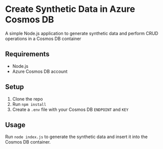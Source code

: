 # Create Synthetic Data in Azure Cosmos DB

A simple Node.js application to generate synthetic data and perform CRUD operations in
a Cosmos DB container
## Requirements
- Node.js
- Azure Cosmos DB account

## Setup
1. Clone the repo
2. Run `npm install`
3. Create a `.env` file with your Cosmos DB `ENDPOINT` and `KEY`

## Usage
Run `node index.js` to generate the synthetic data and insert it into the Cosmos DB container.

